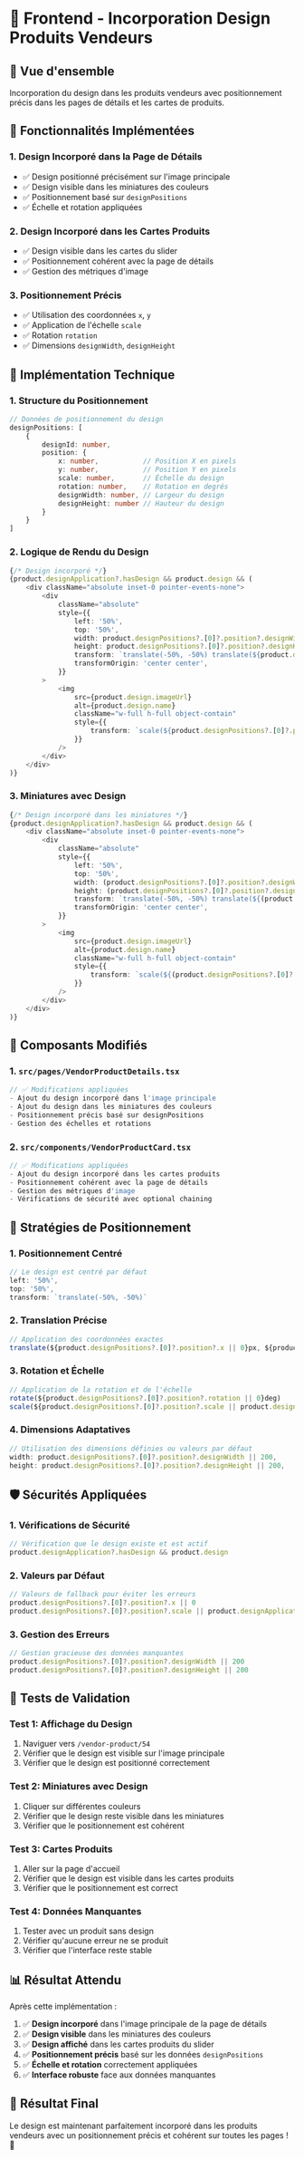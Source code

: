 # 🎨 Frontend - Incorporation Design Produits Vendeurs

## 🚀 **Vue d'ensemble**

Incorporation du design dans les produits vendeurs avec positionnement précis dans les pages de détails et les cartes de produits.

## 🎯 **Fonctionnalités Implémentées**

### **1. Design Incorporé dans la Page de Détails**
- ✅ Design positionné précisément sur l'image principale
- ✅ Design visible dans les miniatures des couleurs
- ✅ Positionnement basé sur `designPositions`
- ✅ Échelle et rotation appliquées

### **2. Design Incorporé dans les Cartes Produits**
- ✅ Design visible dans les cartes du slider
- ✅ Positionnement cohérent avec la page de détails
- ✅ Gestion des métriques d'image

### **3. Positionnement Précis**
- ✅ Utilisation des coordonnées `x`, `y`
- ✅ Application de l'échelle `scale`
- ✅ Rotation `rotation`
- ✅ Dimensions `designWidth`, `designHeight`

## 🔧 **Implémentation Technique**

### **1. Structure du Positionnement**
```typescript
// Données de positionnement du design
designPositions: [
    {
        designId: number,
        position: {
            x: number,           // Position X en pixels
            y: number,           // Position Y en pixels
            scale: number,       // Échelle du design
            rotation: number,    // Rotation en degrés
            designWidth: number, // Largeur du design
            designHeight: number // Hauteur du design
        }
    }
]
```

### **2. Logique de Rendu du Design**
```typescript
{/* Design incorporé */}
{product.designApplication?.hasDesign && product.design && (
    <div className="absolute inset-0 pointer-events-none">
        <div
            className="absolute"
            style={{
                left: '50%',
                top: '50%',
                width: product.designPositions?.[0]?.position?.designWidth || 200,
                height: product.designPositions?.[0]?.position?.designHeight || 200,
                transform: `translate(-50%, -50%) translate(${product.designPositions?.[0]?.position?.x || 0}px, ${product.designPositions?.[0]?.position?.y || 0}px) rotate(${product.designPositions?.[0]?.position?.rotation || 0}deg)`,
                transformOrigin: 'center center',
            }}
        >
            <img
                src={product.design.imageUrl}
                alt={product.design.name}
                className="w-full h-full object-contain"
                style={{
                    transform: `scale(${product.designPositions?.[0]?.position?.scale || product.designApplication?.scale || 1})`,
                }}
            />
        </div>
    </div>
)}
```

### **3. Miniatures avec Design**
```typescript
{/* Design incorporé dans les miniatures */}
{product.designApplication?.hasDesign && product.design && (
    <div className="absolute inset-0 pointer-events-none">
        <div
            className="absolute"
            style={{
                left: '50%',
                top: '50%',
                width: (product.designPositions?.[0]?.position?.designWidth || 200) * 0.3,
                height: (product.designPositions?.[0]?.position?.designHeight || 200) * 0.3,
                transform: `translate(-50%, -50%) translate(${(product.designPositions?.[0]?.position?.x || 0) * 0.3}px, ${(product.designPositions?.[0]?.position?.y || 0) * 0.3}px) rotate(${product.designPositions?.[0]?.position?.rotation || 0}deg)`,
                transformOrigin: 'center center',
            }}
        >
            <img
                src={product.design.imageUrl}
                alt={product.design.name}
                className="w-full h-full object-contain"
                style={{
                    transform: `scale(${(product.designPositions?.[0]?.position?.scale || product.designApplication?.scale || 1) * 0.3})`,
                }}
            />
        </div>
    </div>
)}
```

## 📱 **Composants Modifiés**

### **1. `src/pages/VendorProductDetails.tsx`**
```typescript
// ✅ Modifications appliquées
- Ajout du design incorporé dans l'image principale
- Ajout du design dans les miniatures des couleurs
- Positionnement précis basé sur designPositions
- Gestion des échelles et rotations
```

### **2. `src/components/VendorProductCard.tsx`**
```typescript
// ✅ Modifications appliquées
- Ajout du design incorporé dans les cartes produits
- Positionnement cohérent avec la page de détails
- Gestion des métriques d'image
- Vérifications de sécurité avec optional chaining
```

## 🎨 **Stratégies de Positionnement**

### **1. Positionnement Centré**
```typescript
// Le design est centré par défaut
left: '50%',
top: '50%',
transform: `translate(-50%, -50%)`
```

### **2. Translation Précise**
```typescript
// Application des coordonnées exactes
translate(${product.designPositions?.[0]?.position?.x || 0}px, ${product.designPositions?.[0]?.position?.y || 0}px)
```

### **3. Rotation et Échelle**
```typescript
// Application de la rotation et de l'échelle
rotate(${product.designPositions?.[0]?.position?.rotation || 0}deg)
scale(${product.designPositions?.[0]?.position?.scale || product.designApplication?.scale || 1})
```

### **4. Dimensions Adaptatives**
```typescript
// Utilisation des dimensions définies ou valeurs par défaut
width: product.designPositions?.[0]?.position?.designWidth || 200,
height: product.designPositions?.[0]?.position?.designHeight || 200,
```

## 🛡️ **Sécurités Appliquées**

### **1. Vérifications de Sécurité**
```typescript
// Vérification que le design existe et est actif
product.designApplication?.hasDesign && product.design
```

### **2. Valeurs par Défaut**
```typescript
// Valeurs de fallback pour éviter les erreurs
product.designPositions?.[0]?.position?.x || 0
product.designPositions?.[0]?.position?.scale || product.designApplication?.scale || 1
```

### **3. Gestion des Erreurs**
```typescript
// Gestion gracieuse des données manquantes
product.designPositions?.[0]?.position?.designWidth || 200
product.designPositions?.[0]?.position?.designHeight || 200
```

## 🧪 **Tests de Validation**

### **Test 1: Affichage du Design**
1. Naviguer vers `/vendor-product/54`
2. Vérifier que le design est visible sur l'image principale
3. Vérifier que le design est positionné correctement

### **Test 2: Miniatures avec Design**
1. Cliquer sur différentes couleurs
2. Vérifier que le design reste visible dans les miniatures
3. Vérifier que le positionnement est cohérent

### **Test 3: Cartes Produits**
1. Aller sur la page d'accueil
2. Vérifier que le design est visible dans les cartes produits
3. Vérifier que le positionnement est correct

### **Test 4: Données Manquantes**
1. Tester avec un produit sans design
2. Vérifier qu'aucune erreur ne se produit
3. Vérifier que l'interface reste stable

## 📊 **Résultat Attendu**

Après cette implémentation :

1. ✅ **Design incorporé** dans l'image principale de la page de détails
2. ✅ **Design visible** dans les miniatures des couleurs
3. ✅ **Design affiché** dans les cartes produits du slider
4. ✅ **Positionnement précis** basé sur les données `designPositions`
5. ✅ **Échelle et rotation** correctement appliquées
6. ✅ **Interface robuste** face aux données manquantes

## 🎉 **Résultat Final**

Le design est maintenant parfaitement incorporé dans les produits vendeurs avec un positionnement précis et cohérent sur toutes les pages ! 🎨 